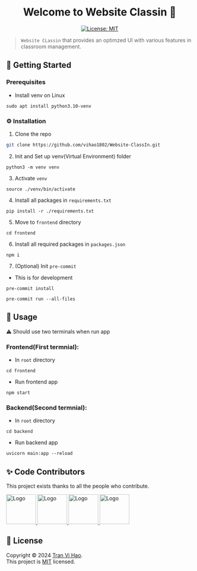 <h1 align="center">Welcome to Website Classin 👋</h1>
<p align="center">
  <a href="https://github.com/vihao1802/Website-ClassIn/blob/main/LICENSE">
    <img alt="License: MIT" src="https://img.shields.io/badge/license-MIT-yellow.svg" target="_blank" />
  </a>
</p>

<!--
[![GitHub Watches](https://img.shields.io/github/watchers/vihao1802/Website-ClassIn.svg?style=social&label=Watch&maxAge=2592000)](https://github.com/vihao1802/Website-ClassIn/watchers)
[![Contributors](https://img.shields.io/github/contributors/vihao1802/Website-ClassIn.svg)](https://github.com/vihao1802/Website-ClassIn/graphs/contributors)
 <a href="https://github.com/vihao1802/pharmacy-management">
    <img src="https://img.shields.io/github/contributors/vihao1802/pharmacy-management.svg" alt="Contributors">
  </a>
-->

> `Website CLassin` that provides an optimzed UI with various features in classroom management.


<!-- GETTING STARTED -->
## 🎯 Getting Started

### Prerequisites

* Install venv on Linux
```
sudo apt install python3.10-venv
```

### ⚙️ Installation 
1. Clone the repo
 ```sh
 git clone https://github.com/vihao1802/Website-ClassIn.git
 ```
2. Init and Set up venv(Virtual Environment) folder
```
python3 -m venv venv
```
3. Activate `venv`
```
source ./venv/bin/activate
```
4. Install all packages in `requirements.txt`
```
pip install -r ./requirements.txt
```
5. Move to `frontend` directory
```
cd frontend
```
6. Install all required packages in `packages.json`
```
npm i
```
7. (Optional) Init `pre-commit`

* This is for development
```
pre-commit install
```
```
pre-commit run --all-files
```
## 🚀 Usage
⚠️ Should use two terminals when run app

### Frontend(First termnial):
* In `root` directory 
```
cd frontend
```
* Run frontend app
```
npm start
```

### Backend(Second termnial):
* In `root` directory 
```
cd backend
```
* Run backend app
```
uvicorn main:app --reload
```

## ✨ Code Contributors

This project exists thanks to all the people who contribute.

<a href="https://github.com/vihao1802">
  <img src="https://avatars.githubusercontent.com/u/108573121?v=4" alt="Logo" width="80" height="80">
</a>

<a href="https://github.com/Huchuynh">
  <img src="https://avatars.githubusercontent.com/u/117436192?v=4" alt="Logo" width="80" height="80">
</a>

<a href="https://github.com/hnoga-n">
  <img src="https://avatars.githubusercontent.com/u/108043073?v=4" alt="Logo" width="80" height="80">
</a>

<a href="https://github.com/lamtuankiet20122003">
  <img src="https://avatars.githubusercontent.com/u/117509967?v=4" alt="Logo" width="80" height="80">
</a>

## 📝 License

Copyright © 2024 [Tran Vi Hao](https://github.com/vihao1802).<br />
This project is [MIT](https://github.com/vihao1802/Website-ClassIn/blob/main/LICENSE) licensed.
